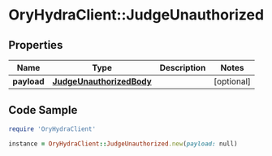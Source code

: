 # OryHydraClient::JudgeUnauthorized

## Properties

Name | Type | Description | Notes
------------ | ------------- | ------------- | -------------
**payload** | [**JudgeUnauthorizedBody**](JudgeUnauthorizedBody.md) |  | [optional] 

## Code Sample

```ruby
require 'OryHydraClient'

instance = OryHydraClient::JudgeUnauthorized.new(payload: null)
```



